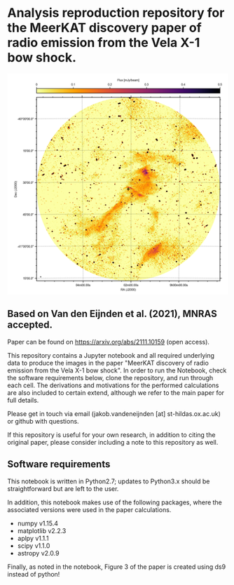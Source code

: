 # Analysis reproduction repository for the MeerKAT discovery paper of radio emission from the Vela X-1 bow shock.

![Vela X-1 field with MeerKAT](Figure1_2/field.png?raw=true "Vela X-1 field with MeerKAT")

## Based on Van den Eijnden et al. (2021), MNRAS accepted. 
Paper can be found on https://arxiv.org/abs/2111.10159 (open access).

This repository contains a Jupyter notebook and all required underlying data to produce the images in the paper "MeerKAT discovery of radio emission from the Vela X-1 bow shock". In order to run the Notebook, check the software requirements below, clone the repository, and run through each cell. The derivations and motivations for the performed calculations are also included to certain extend, although we refer to the main paper for full details. 

Please get in touch via email (jakob.vandeneijnden [at] st-hildas.ox.ac.uk) or github with questions. 

If this repository is useful for your own research, in addition to citing the original paper, please consider including a note to this repository as well.

## Software requirements

This notebook is written in Python2.7; updates to Python3.x should be straightforward but are left to the user.

In addition, this notebook makes use of the following packages, where the associated versions were used in the paper calculations. 

- numpy v1.15.4
- matplotlib v2.2.3
- aplpy v1.1.1
- scipy v1.1.0
- astropy v2.0.9

Finally, as noted in the notebook, Figure 3 of the paper is created using ds9 instead of python!
